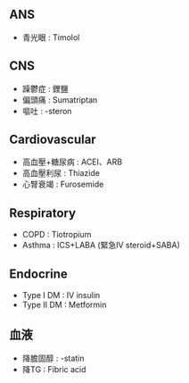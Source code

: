 ## ANS
- 青光眼 : Timolol
## CNS
- 躁鬱症 : 鋰鹽
- 偏頭痛 : Sumatriptan
- 嘔吐 : -steron
## Cardiovascular
- 高血壓+糖尿病 : ACEI、ARB
- 高血壓利尿 : Thiazide
- 心腎衰竭 : Furosemide
## Respiratory
- COPD : Tiotropium
- Asthma : ICS+LABA (緊急IV steroid+SABA)
## Endocrine
- Type I DM : IV insulin
- Type II DM : Metformin
## 血液
- 降膽固醇 : -statin
- 降TG : Fibric acid
